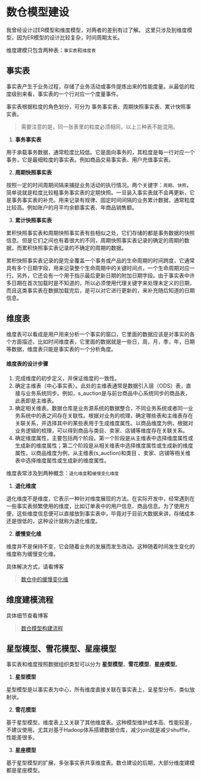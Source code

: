 # 数仓模型建设

我曾经设计过ER模型和维度模型，对两者的差别有过了解。 这里只涉及到维度模型，因为ER模型的设计比较复杂，时间周期太长。

维度建模只包含两种表：``事实表``和`维度表`

## 事实表
事实表产生于业务过程，存储了业务活动或事件提炼出来的性能度量。从最低的粒度级别来看，事实表的一个行对应一个度量事件。

事实表根据粒度的角色划分，可分为 事务事实表、周期快照事实表、累计快照事实表。
> 需要注意的是，同一张表里的粒度必须相同，以上三种表不能混用。

1. **事务事实表**

用于承载事务数据，通常粒度比较低。它是面向事务的，其粒度是每一行对应一个事务，它是最细粒度的事实表。例如商品交易事实表、用户充值事实表。

2. **周期快照事实表**

按照一定的时间周期间隔来捕捉业务活动的执行情况。两个关键字：`周期`、`快照`，简单说就是粒度比较粗事务事实表的定期快照。一旦装入事实表就不会再更新，它是事务事实表的补充。用来记录有规律、固定时间间隔的业务累计数据，通常粒度比较高。例如账户的月平均余额事实表、年商品销售额。

3. **累计快照事实表**

累积快照事实表和周期快照事实表有些相似之处，它们存储的都是事务数据的快照信息。但是它们之间也有着很大的不同，周期快照事实表记录的确定的周期的数据，而累积快照事实表记录的不确定的周期的数据。 

累积快照事实表记录的是完全覆盖一个事务或产品的生命周期的时间跨度，它通常具有多个日期字段，用来记录整个生命周期中的关键时间点，一个生命周期对应一行。另外，它还会有一个用于指示最后更新日期的附加日期字段。由于事实表中许多日期在首次加载时是不知道的，所以必须使用代理关键字来处理未定义的日期，而且这类事实表在数据加载完后，是可以对它进行更新的，来补充随后知道的日期信息。

## 维度表 
维度表可以看成是用户用来分析一个事实的窗口，它里面的数据应该是对事实的各个方面描述，比如时间维度表，它里面的数据就是一些日，周，月，季，年，日期等数据，维度表只能是事实表的一个分析角度。
#### 维度表的设计步骤
1. 完成维度的初步定义，并保证维度的一致性。
2. 确定主维表（中心事实表）。此处的主维表通常是数据引入层（ODS）表，直接与业务系统同步。例如，s_auction是与前台商品中心系统同步的商品表，此表即是主维表。
3. 确定相关维表。数据仓库是业务源系统的数据整合，不同业务系统或者同一业务系统中的表之间存在关联性。根据对业务的梳理，确定哪些表和主维表存在关联关系，并选择其中的某些表用于生成维度属性。以商品维度为例，根据对业务逻辑的梳理，可以得到商品与类目、卖家、店铺等维度存在关联关系。
4. 确定维度属性，主要包括两个阶段。第一个阶段是从主维表中选择维度属性或生成新的维度属性；第二个阶段是从相关维表中选择维度属性或生成新的维度属性。以商品维度为例，从主维表(s_auction)和类目 、卖家、店铺等相关维表中选择维度属性或生成新的维度属性。

维度表常涉及到两种概念：`退化维度`和`缓慢变化维度`

1. **退化维度**

退化维度不是维度，它表示一种针对维度展现的方法。在实际开发中，经常遇到在一些事实表频繁使用的维度，比如订单表中的用户信息、商品信息。为了使用方便，这些维度信息便可以直接放到事实表中，毕竟对于目前大数据来讲，存储成本还是很低的，这种设计就称为退化维度。

2. **缓慢变化维** 

维度并不是保持不变，它会随着业务的发展而发生改动。这种随着时间发生变化的维度称为缓慢变化维。

具体解决方式，请看博客 
> [数仓中的缓慢变化维](https://blog.csdn.net/fenglei0415/article/details/107586011)

## 维度建模流程

具体细节查看博客 
> [数仓模型构建流程](https://blog.csdn.net/fenglei0415/article/details/99094482)

## 星型模型、雪花模型、星座模型

事实表和维度按照数据组织类型可以分为 **星型模型**、**雪花模型**、**星座模型**。

1. **星型模型** 

星型模型是以事实表为中心，所有维度直接关联在事实表上，呈星型分布，类似放射状。

2. **雪花模型**

基于星型模型，维度表上又关联了其他维度表。这种模型维护成本高、性能较差，不建议使用。尤其对基于Hadoop体系搭建数据仓库，减少join就是减少shuffle，性能差很多。

3. **星座模型**

基于星型模型的扩展，多张事实表共享维度表。数仓建设的后期，大部分维度建模都是星座模型。


